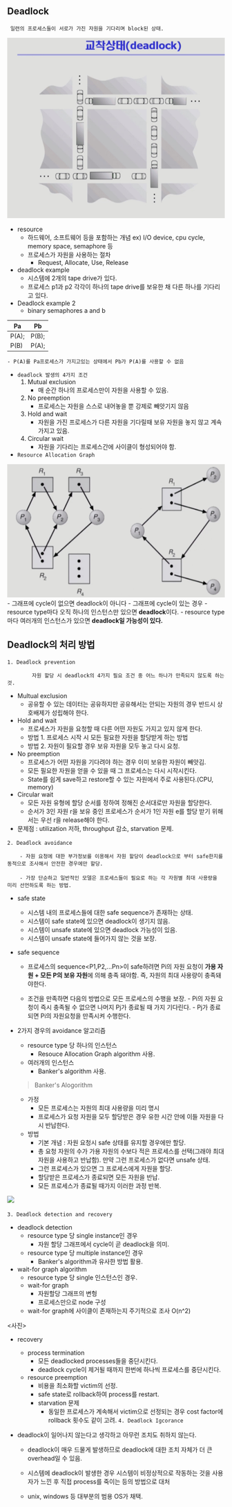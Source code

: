 ## Deadlock
     일련의 프로세스들이 서로가 가진 자원을 기다리며 block된 상태.
     
 ![](/picture/1.jpg)
- resource
    - 하드웨어, 소프트웨어 등을 포함하는 개념 ex) I/O device, cpu cycle, memory space, semaphore 등
    - 프로세스가 자원을 사용하는 절차
        - Request, Allocate, Use, Release
- deadlock example 
    - 시스템에 2개의 tape drive가 있다.
    - 프로세스 p1과 p2 각각이 하나의 tape drive를 보유한 채 다른 하나를 기다리고 있다.
- Deadlock example 2
    - binary semaphores a and b

|Pa|Pb |
|---|---|
|P(A);|P(B);|
|P(B)|P(A);|
    - P(A)를 Pa프로세스가 가지고있는 상태에서 Pb가 P(A)를 사용할 수 없음
- `deadlock 발생의 4가지 조건`
    1. Mutual exclusion
        - 매 순간 하나의 프로세스만이 자원을 사용할 수 있음.
    2. No preemption
        - 프로세스는 자원을 스스로 내어놓을 뿐 강제로 빼앗기지 않음
    3. Hold and wait
        - 자원을 가진 프로세스가 다른 자원을 기다릴때 보유 자원을 놓지 않고 계속 가지고 있음.
    4. Circular wait
        - 자원을 기다리는 프로세스간에 사이클이 형성되어야 함.
- `Resource Allocation Graph`

![](/picture/그래프1.jpg)
    - 그래프에 cycle이 없으면 deadlock이 아니다
    - 그래프에 cycle이 있는 경우
        - resource type마다 오직 하나의 인스턴스만 있으면 **deadlock**이다.
        - resource type마다 여러개의 인스턴스가 있으면 **deadlock일 가능성이 있다.**

## Deadlock의 처리 방법

`1. Deadlock prevention`
            
            자원 할당 시 deadlock의 4가지 필요 조건 중 어느 하나가 만족되지 않도록 하는 것.
        
- Multual exclusion
    - 공유할 수 있는 데이터는 공유하지만 공유해서는 안되는 자원의 경우 반드시 상호배제가 성립해야 한다. 
- Hold and wait
    - 프로세스가 자원을 요청할 때 다른 어떤 자원도 가지고 있지 않게 한다.
    - 방법 1. 프로세스 시작 시 모든 필요한 자원을 할당받게 하는 방법
    - 방법 2. 자원이 필요할 경우 보유 자원을 모두 놓고 다시 요청.
- No preemption
    - 프로세스가 어떤 자원을 기다려야 하는 경우 이미 보유한 자원이 빼앗김.
    - 모든 필요한 자원을 얻을 수 있을 때 그 프로세스는 다시 시작시킨다.
    - State를 쉽게 save하고 restore할 수 있는 자원에서 주로 사용된다.(CPU, memory)
- Circular wait
    - 모든 자원 유형에 할당 순서를 정하여 정해진 순서대로만 자원을 할당한다.
    - 순서가 3인 자원 r을 보유 중인 프로세스가 순서가 1인 자원 e를 할당 받기 위해서는 우선 r을 release해야 한다.
- 문제점 : utilization 저하, throughput 감소, starvation 문제.

`2. Deadlock avoidance`
        
        - 자원 요청에 대한 부가정보를 이용해서 자원 할당이 deadlock으로 부터 safe한지를 동적으로 조사해서 안전한 경우에만 할당.

        - 가장 단순하고 일반적인 모델은 프로세스들이 필요로 하는 각 자원별 최대 사용량을 미리 선언하도록 하는 방법.
    
- safe state
    - 시스템 내의 프로세스들에 대한 safe sequence가 존재하는 상태.
    - 시스템이 safe state에 있으면 deadlock이 생기지 않음.
    - 시스템이 unsafe state에 있으면 deadlock 가능성이 있음.
    - 시스템이 unsafe state에 들어가지 않는 것을 보장.

- safe sequence
     - 프로세스의 sequence<P1,P2,...Pn>이 safe하려면 Pi의 자원 요청이 **가용  자원 + 모든 P의 보유 자원**에 의해 충족 돼야함. 즉, 자원의 최대 사용량이 충족돼야한다.

  - 조건을 만족하면 다음의 방법으로 모든 프로세스의 수행을 보장.
         - Pi의 자원 요청이 즉시 충족될 수 없으면 나머지 Pj가 종료될 때 가지 기다린다.
         - Pj가 종료되면 Pi의 자원요청을 만족시켜 수행한다.
    
 - 2가지 경우의 avoidance 알고리즘
      - resource type 당 하나의 인스턴스
        - Resouce Allocation Graph algorithm 사용.
    - 여러개의 인스턴스
       - Banker's algorithm 사용.
    
   
    
    >Banker's Alogorithm
     - 가정
        - 모든 프로세스는 자원의 최대 사용량을 미리 명시
        - 프로세스가 요청 자원을 모두 할당받은 경우 유한 시간 안에 이들 자원을 다시 반납한다.
    -  방법
        - 기본 개념 : 자원 요청시 safe 상태를 유지할 경우에만 할당.
        - 총 요청 자원의 수가 가용 자원의 수보다 적은 프로세스를 선택(그래야 최대 자원을 사용하고 반납함). 만약 그런 프로세스가 없다면 unsafe 상태.
        - 그런 프로세스가 있으면 그 프로세스에게 자원을 할당.
        - 할당받은 프로세스가 종료되면 모든 자원을 반납.
        - 모든 프로세스가 종료될 때가지 이러한 과정 반복.

![](/picture/)

`3. Deadlock detection and recovery`
- deadlock detection
    - resource type 당 single instance인 경우
        - 자원 할당 그래프에서 cycle이 곧 deadlock을 의미.
    - resource type 당 multiple instance인 경우
        - Banker's algorithm과 유사한 방법 활용.
- wait-for graph algorithm
    - resource type 당 single 인스턴스인 경우.
    - wait-for graph
        - 자원할당 그래프의 변헝
        - 프로세스만으로 node 구성
    - wait-for graph에 사이클이 존재하는지 주기적으로 조사 O(n^2)

<사진>

- recovery
    - process termination
        - 모든 deadlocked processes들을 중단시킨다.
        - deadlock cycle이 제거될 때까지 한번에 하나씩 프로세스를 중단시킨다.
    - resource preemption
        - 비용을 최소화할 victim의 선정.         
        - safe state로 rollback하여 process를 restart.
        - starvation 문제
            - 동일한 프로세스가 계속해서 victim으로 선정되는 경우 cost factor에 rollback 횟수도 같이 고려.
`4. Deadlock Igcorance`
    
- deadlock이 일어나지 않는다고 생각하고 아무런 조치도 취하지 않는다.
    - deadlock이 매우 드물게 발생하므로 deadlock에 대한 조치 자체가 더 큰 overhead일 수 있음.
    
    - 시스템에 deadlock이 발생한 경우 시스템이 비정상적으로 작동하는 것을 사용자가 느낀 후 직접 process를 죽이는 등의 방법으로 대처

    - unix, windows 등 대부분의 범용 OS가 채택.  
